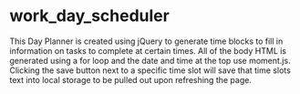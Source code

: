# work_day_scheduler

This Day Planner is created using jQuery to generate time blocks to fill in information on tasks to complete at certain times. All of the body HTML is generated using a for loop and the date and time at the top use moment.js. Clicking the save button next to a specific time slot will save that time slots text into local storage to be pulled out upon refreshing the page.
